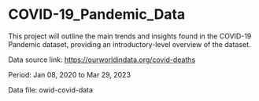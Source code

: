# COVID-19_Pandemic_Data
This project will outline the main trends and insights found in the COVID-19 Pandemic dataset, providing an introductory-level overview of the dataset.

Data source link: https://ourworldindata.org/covid-deaths

Period: Jan 08, 2020 to Mar 29, 2023

Data file: owid-covid-data
